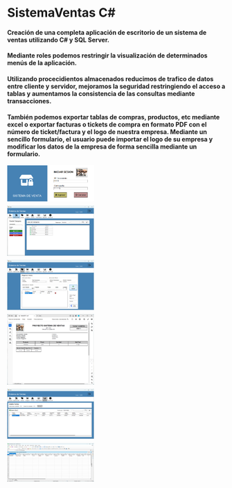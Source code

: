 # SistemaVentas C#
#### Creación de una completa aplicación de escritorio de un sistema de ventas utilizando C# y SQL Server. 
#### Mediante roles podemos restringir la visualización de determinados menús de la aplicación.
#### Utilizando procecidientos almacenados reducimos de trafico de datos entre cliente y servidor, mejoramos la seguridad restringiendo el acceso a tablas y aumentamos la consistencia de las consultas mediante transacciones.
#### También podemos exportar tablas de compras, productos, etc mediante excel o exportar facturas o tickets de compra en formato PDF con el número de ticket/factura y el logo de nuestra empresa. Mediante un sencillo formulario, el usuario puede importar el logo de su empresa y modificar los datos de la empresa de forma sencilla mediante un formulario. 

<div style="display: flex; flex-wrap: wrap; gap: 10px; justify-content: center; max-width: 200px;">
    <img src="https://github.com/ALaLodev/SistemaVenta/blob/master/CapaPresentacion/Capturas/Captura%20de%20pantalla%202024-09-25%20145502.png" alt="Login" width="200"/>
    <img src="https://github.com/ALaLodev/SistemaVenta/blob/master/CapaPresentacion/Capturas/Captura%20de%20pantalla%202024-09-25%20145540.png" alt="Menu" width="200"/>
    <img src="https://github.com/ALaLodev/SistemaVenta/blob/master/CapaPresentacion/Capturas/Captura%20de%20pantalla%202024-09-25%20145736.png" alt="Ventas" width="200"/>
    <img src="https://github.com/ALaLodev/SistemaVenta/blob/master/CapaPresentacion/Capturas/Captura%20de%20pantalla%202024-09-25%20150340.png" alt="PDF" width="200"/>
    <img src="https://github.com/ALaLodev/SistemaVenta/blob/master/CapaPresentacion/Capturas/Captura%20de%20pantalla%202024-09-25%20145811.png" alt="Detalle Exportar excel" width="200"/>
    <img src="https://github.com/ALaLodev/SistemaVenta/blob/master/CapaPresentacion/Capturas/Captura%20de%20pantalla%202024-09-25%20150232.png" alt="Exporta Excel" width="200"/>
</div>
